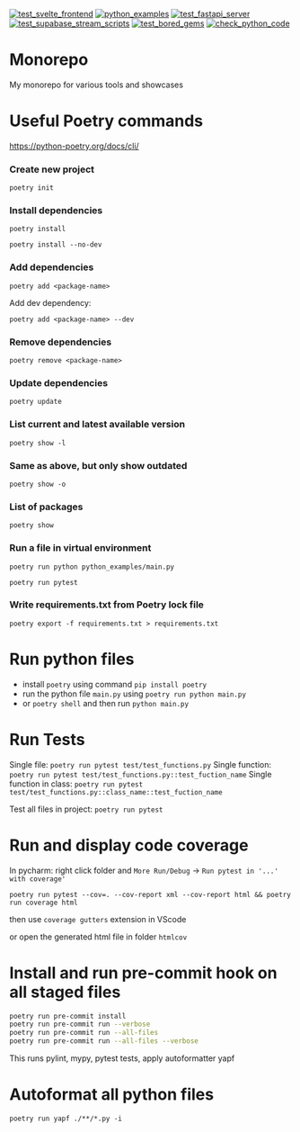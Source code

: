 [![test_svelte_frontend](https://github.com/BurnySc2/monorepo/actions/workflows/test_svelte_frontend.yml/badge.svg)](https://github.com/BurnySc2/monorepo/actions/workflows/test_svelte_frontend.yml)
[![python_examples](https://github.com/BurnySc2/monorepo/actions/workflows/python_examples.yml/badge.svg)](https://github.com/BurnySc2/monorepo/actions/workflows/python_examples.yml)
[![test_fastapi_server](https://github.com/BurnySc2/monorepo/actions/workflows/test_fastapi_server.yml/badge.svg)](https://github.com/BurnySc2/monorepo/actions/workflows/test_fastapi_server.yml)
[![test_supabase_stream_scripts](https://github.com/BurnySc2/monorepo/actions/workflows/test_supabase_stream_scripts.yml/badge.svg)](https://github.com/BurnySc2/monorepo/actions/workflows/test_supabase_stream_scripts.yml)
[![test_bored_gems](https://github.com/BurnySc2/monorepo/actions/workflows/test_bored_gems.yml/badge.svg)](https://github.com/BurnySc2/monorepo/actions/workflows/test_bored_gems.yml)
[![check_python_code](https://github.com/BurnySc2/monorepo/actions/workflows/check_python_code.yml/badge.svg)](https://github.com/BurnySc2/monorepo/actions/workflows/check_python_code.yml)

# Monorepo
My monorepo for various tools and showcases

# Useful Poetry commands
https://python-poetry.org/docs/cli/
### Create new project
`poetry init`
### Install dependencies
`poetry install`

`poetry install --no-dev`
### Add dependencies
`poetry add <package-name>`

Add dev dependency:

`poetry add <package-name> --dev`
### Remove dependencies
`poetry remove <package-name>`
### Update dependencies
`poetry update`
### List current and latest available version
`poetry show -l`
### Same as above, but only show outdated
`poetry show -o`
### List of packages
`poetry show`
### Run a file in virtual environment
`poetry run python python_examples/main.py`

`poetry run pytest`

### Write requirements.txt from Poetry lock file
`poetry export -f requirements.txt > requirements.txt`


# Run python files
- install `poetry` using command `pip install poetry`
- run the python file `main.py` using `poetry run python main.py`
- or `poetry shell` and then run `python main.py`


# Run Tests
Single file:
`poetry run pytest test/test_functions.py`
Single function:
`poetry run pytest test/test_functions.py::test_fuction_name`
Single function in class:
`poetry run pytest test/test_functions.py::class_name::test_fuction_name`

Test all files in project:
`poetry run pytest`

# Run and display code coverage 
In pycharm: right click folder and `More Run/Debug` -> `Run pytest in '...' with coverage'`

```
poetry run pytest --cov=. --cov-report xml --cov-report html && poetry run coverage html
```

then use `coverage gutters` extension in VScode

or open the generated html file in folder `htmlcov`

# Install and run pre-commit hook on all staged files
```sh
poetry run pre-commit install
poetry run pre-commit run --verbose
poetry run pre-commit run --all-files
poetry run pre-commit run --all-files --verbose
```

This runs pylint, mypy, pytest tests, apply autoformatter yapf

# Autoformat all python files
`poetry run yapf ./**/*.py -i`
